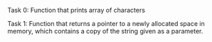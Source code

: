Task 0: Function that prints array of characters

Task 1: Function that returns a pointer to a newly allocated space in memory, which contains a copy of the string given as a parameter.
